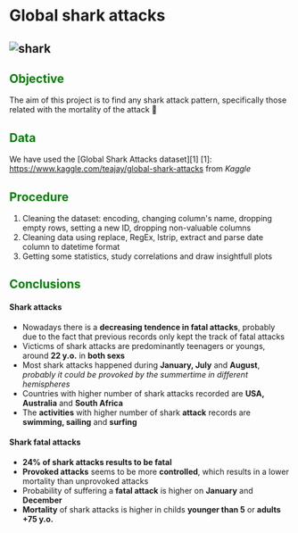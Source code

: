 # Global shark attacks
![shark](https://wpcdn.us-midwest-1.vip.tn-cloud.net/www.honolulumagazine.com/content/uploads/data-import/5474e9bc/The-Shark-Chronicles-Part-I-Catching-Up-with-a-Shark-Attack-Victim-5-Years-Later-ocean-ramsey-great-white-shark.jpg)
---

## <span style="color:green">  Objective </span>
The aim of this project is to find any shark attack pattern, specifically those related with the mortality of the attack :shark:

## <span style="color:green">  Data </span>
We have used the [Global Shark Attacks dataset][1] [1]: https://www.kaggle.com/teajay/global-shark-attacks from *Kaggle*

## <span style="color:green">  Procedure </span>
1. Cleaning the dataset: encoding, changing column's name, dropping empty rows, setting a new ID, dropping non-valuable columns
2. Cleaning data using replace, RegEx, lstrip, extract and parse date column to datetime format
3. Getting some statistics, study correlations and draw insightfull plots

## <span style="color:green">  Conclusions </span>
#### Shark attacks
- Nowadays there is a **decreasing tendence in fatal attacks**, probably due to the fact that previous records only kept the track of fatal attacks
- Victicms of shark attacks are predominantly teenagers or youngs, around **22 y.o.** in **both sexs**
- Most shark attacks happened during **January, July** and **August**, *probably it could be provoked by the summertime in different hemispheres*
- Countries with higher number of shark attacks recorded are **USA, Australia** and **South Africa**
- The **activities** with higher number of shark **attack** records are **swimming, sailing** and **surfing**
#### Shark fatal attacks
- **24% of shark attacks results to be fatal**
- **Provoked attacks** seems to be more **controlled**, which results in a lower mortality than unprovoked attacks
- Probability of suffering a **fatal attack** is higher on **January** and **December**
- **Mortality** of shark attacks is higher in childs **younger than 5** or **adults +75 y.o.**

